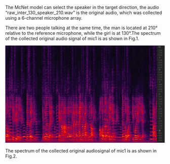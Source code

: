   The McNet model can select  the speaker in the target direction, the audio “raw_inter_130_speaker_210.wav” is the original audio, which was collected using a 6-channel microphone array.<br>

  There are two people talking at the same time, the man is located at 210° relative to the reference microphone, while the girl is at 130°.The spectrum of the collected original audio
signal of mic1 is as shown in Fig.1.

![Fig.1 Raw wav spectrum](raw.png)

The spectrum of the collected original audiosignal of mic1 is as shown in Fig.2.



 
